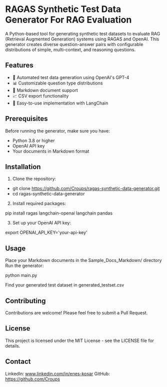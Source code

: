 # RAGAS Synthetic Test Data Generator For RAG Evaluation

A Python-based tool for generating synthetic test datasets to evaluate RAG (Retrieval Augmented Generation) systems using RAGAS and OpenAI. This generator creates diverse question-answer pairs with configurable distributions of simple, multi-context, and reasoning questions.

## Features

- 🤖 Automated test data generation using OpenAI's GPT-4
- 📊 Customizable question type distributions
- 📝 Markdown document support
- 📈 CSV export functionality
- 🔧 Easy-to-use implementation with LangChain

## Prerequisites

Before running the generator, make sure you have:
- Python 3.8 or higher
- OpenAI API key
- Your documents in Markdown format

## Installation

1. Clone the repository:

- git clone https://github.com/Croups/ragas-synthetic-data-generator.git
- cd ragas-synthetic-data-generator

2. Install required packages:

pip install ragas langchain-openai langchain pandas

3. Set up your OpenAI API key:

export OPENAI_API_KEY='your-api-key'

## Usage

Place your Markdown documents in the Sample_Docs_Markdown/ directory
Run the generator:

python main.py

Find your generated test dataset in generated_testset.csv

## Contributing

Contributions are welcome! Please feel free to submit a Pull Request.

## License

This project is licensed under the MIT License - see the LICENSE file for details.


## Contact

LinkedIn: www.linkedin.com/in/enes-koşar
GitHub: https://github.com/Croups
